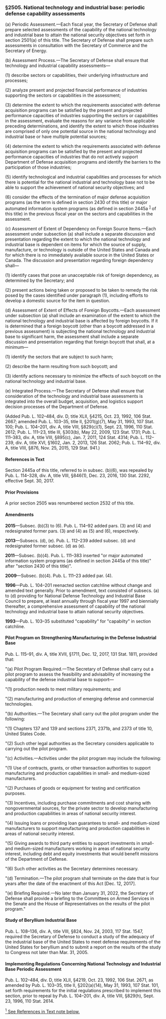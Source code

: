 ### §2505. National technology and industrial base: periodic defense capability assessments ###

(a) Periodic Assessment.—Each fiscal year, the Secretary of Defense shall prepare selected assessments of the capability of the national technology and industrial base to attain the national security objectives set forth in section 2501(a) of this title. The Secretary of Defense shall prepare such assessments in consultation with the Secretary of Commerce and the Secretary of Energy.

(b) Assessment Process.—The Secretary of Defense shall ensure that technology and industrial capability assessments—

(1) describe sectors or capabilities, their underlying infrastructure and processes;

(2) analyze present and projected financial performance of industries supporting the sectors or capabilities in the assessment;

(3) determine the extent to which the requirements associated with defense acquisition programs can be satisfied by the present and projected performance capacities of industries supporting the sectors or capabilities in the assessment, evaluate the reasons for any variance from applicable preceding determinations, and identify the extent to which those industries are comprised of only one potential source in the national technology and industrial base or have multiple potential sources;

(4) determine the extent to which the requirements associated with defense acquisition programs can be satisfied by the present and projected performance capacities of industries that do not actively support Department of Defense acquisition programs and identify the barriers to the participation of those industries;

(5) identify technological and industrial capabilities and processes for which there is potential for the national industrial and technology base not to be able to support the achievement of national security objectives; and

(6) consider the effects of the termination of major defense acquisition programs (as the term is defined in section 2430 of this title) or major automated information system programs (as defined in section 2445a <sup><a href="#2505_1_target" name="2505_1">1</a></sup> of this title) in the previous fiscal year on the sectors and capabilities in the assessment.

(c) Assessment of Extent of Dependency on Foreign Source Items.—Each assessment under subsection (a) shall include a separate discussion and presentation regarding the extent to which the national technology and industrial base is dependent on items for which the source of supply, manufacture, or technology is outside of the United States and Canada and for which there is no immediately available source in the United States or Canada. The discussion and presentation regarding foreign dependency shall—

(1) identify cases that pose an unacceptable risk of foreign dependency, as determined by the Secretary; and

(2) present actions being taken or proposed to be taken to remedy the risk posed by the cases identified under paragraph (1), including efforts to develop a domestic source for the item in question.

(d) Assessment of Extent of Effects of Foreign Boycotts.—Each assessment under subsection (a) shall include an examination of the extent to which the national technology and industrial base is affected by foreign boycotts. If it is determined that a foreign boycott (other than a boycott addressed in a previous assessment) is subjecting the national technology and industrial base to significant harm, the assessment shall include a separate discussion and presentation regarding that foreign boycott that shall, at a minimum—

(1) identify the sectors that are subject to such harm;

(2) describe the harm resulting from such boycott; and

(3) identify actions necessary to minimize the effects of such boycott on the national technology and industrial base.

(e) Integrated Process.—The Secretary of Defense shall ensure that consideration of the technology and industrial base assessments is integrated into the overall budget, acquisition, and logistics support decision processes of the Department of Defense.

(Added Pub. L. 102–484, div. D, title XLII, §4215, Oct. 23, 1992, 106 Stat. 2667; amended Pub. L. 103–35, title II, §201(g)(7), May 31, 1993, 107 Stat. 100; Pub. L. 104–201, div. A, title VIII, §829(c)(1), Sept. 23, 1996, 110 Stat. 2612; Pub. L. 111–23, title III, §303(b), May 22, 2009, 123 Stat. 1731; Pub. L. 111–383, div. A, title VIII, §895(c), Jan. 7, 2011, 124 Stat. 4314; Pub. L. 112–239, div. A, title XVI, §1602, Jan. 2, 2013, 126 Stat. 2062; Pub. L. 114–92, div. A, title VIII, §876, Nov. 25, 2015, 129 Stat. 941.)

#### References in Text ####

Section 2445a of this title, referred to in subsec. (b)(6), was repealed by Pub. L. 114–328, div. A, title VIII, §846(1), Dec. 23, 2016, 130 Stat. 2292, effective Sept. 30, 2017.

#### Prior Provisions ####

A prior section 2505 was renumbered section 2532 of this title.

#### Amendments ####

**2015**—Subsec. (b)(3) to (6). Pub. L. 114–92 added pars. (3) and (4) and redesignated former pars. (3) and (4) as (5) and (6), respectively.

**2013**—Subsecs. (d), (e). Pub. L. 112–239 added subsec. (d) and redesignated former subsec. (d) as (e).

**2011**—Subsec. (b)(4). Pub. L. 111–383 inserted "or major automated information system programs (as defined in section 2445a of this title)" after "section 2430 of this title)".

**2009**—Subsec. (b)(4). Pub. L. 111–23 added par. (4).

**1996**—Pub. L. 104–201 reenacted section catchline without change and amended text generally. Prior to amendment, text consisted of subsecs. (a) to (d) providing for National Defense Technology and Industrial Base Council to prepare, at least annually through fiscal year 1997 and biennially thereafter, a comprehensive assessment of capability of the national technology and industrial base to attain national security objectives.

**1993**—Pub. L. 103–35 substituted "capability" for "capabilty" in section catchline.

#### Pilot Program on Strengthening Manufacturing in the Defense Industrial Base ####

Pub. L. 115–91, div. A, title XVII, §1711, Dec. 12, 2017, 131 Stat. 1811, provided that:

"(a) Pilot Program Required.—The Secretary of Defense shall carry out a pilot program to assess the feasibility and advisability of increasing the capability of the defense industrial base to support—

"(1) production needs to meet military requirements; and

"(2) manufacturing and production of emerging defense and commercial technologies.

"(b) Authorities.—The Secretary shall carry out the pilot program under the following:

"(1) Chapters 137 and 139 and sections 2371, 2371b, and 2373 of title 10, United States Code.

"(2) Such other legal authorities as the Secretary considers applicable to carrying out the pilot program.

"(c) Activities.—Activities under the pilot program may include the following:

"(1) Use of contracts, grants, or other transaction authorities to support manufacturing and production capabilities in small- and medium-sized manufacturers.

"(2) Purchases of goods or equipment for testing and certification purposes.

"(3) Incentives, including purchase commitments and cost sharing with nongovernmental sources, for the private sector to develop manufacturing and production capabilities in areas of national security interest.

"(4) Issuing loans or providing loan guarantees to small- and medium-sized manufacturers to support manufacturing and production capabilities in areas of national security interest.

"(5) Giving awards to third party entities to support investments in small- and medium-sized manufacturers working in areas of national security interest, including debt and equity investments that would benefit missions of the Department of Defense.

"(6) Such other activities as the Secretary determines necessary.

"(d) Termination.—The pilot program shall terminate on the date that is four years after the date of the enactment of this Act [Dec. 12, 2017].

"(e) Briefing Required.—No later than January 31, 2022, the Secretary of Defense shall provide a briefing to the Committees on Armed Services in the Senate and the House of Representatives on the results of the pilot program."

#### Study of Beryllium Industrial Base ####

Pub. L. 108–136, div. A, title VIII, §824, Nov. 24, 2003, 117 Stat. 1547, required the Secretary of Defense to conduct a study of the adequacy of the industrial base of the United States to meet defense requirements of the United States for beryllium and to submit a report on the results of the study to Congress not later than Mar. 31, 2005.

#### Implementing Regulations Concerning National Technology and Industrial Base Periodic Assessment ####

Pub. L. 102–484, div. D, title XLII, §4219, Oct. 23, 1992, 106 Stat. 2671, as amended by Pub. L. 103–35, title II, §202(a)(14), May 31, 1993, 107 Stat. 101, set forth requirements for the initial regulations prescribed to implement this section, prior to repeal by Pub. L. 104–201, div. A, title VIII, §829(h), Sept. 23, 1996, 110 Stat. 2614.

[<sup>1</sup> See References in Text note below.](#2505_1)